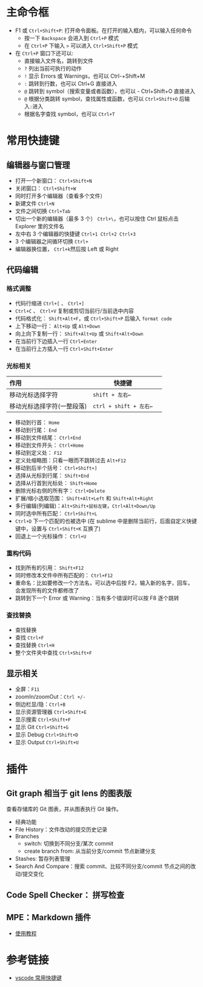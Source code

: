 # 主命令框

- F1 或 `Ctrl+Shift+P`: 打开命令面板。在打开的输入框内，可以输入任何命令
  - 按一下 `Backspace` 会进入到 `Ctrl+P` 模式
  - 在 `Ctrl+P` 下输入 `>` 可以进入 `Ctrl+Shift+P` 模式
- 在 `Ctrl+P` 窗口下还可以:
  - 直接输入文件名，跳转到文件
  - `?` 列出当前可执行的动作
  - `!` 显示 Errors 或 Warnings，也可以 Ctrl-+Shift+M
  - `:` 跳转到行数，也可以 Ctrl+G 直接进入
  - `@` 跳转到 symbol（搜索变量或者函数），也可以 - Ctrl+Shift+O 直接进入
  - `@` 根据分类跳转 symbol，查找属性或函数，也可以 `Ctrl+Shift+O` 后输入`:`进入
  - 根据名字查找 symbol，也可以 `Ctrl+T`

# 常用快捷键

## 编辑器与窗口管理

- 打开一个新窗口： `Ctrl+Shift+N`
- 关闭窗口： `Ctrl+Shift+W`
- 同时打开多个编辑器（查看多个文件）
- 新建文件 `Ctrl+N`
- 文件之间切换 `Ctrl+Tab`
- 切出一个新的编辑器（最多 3 个） `Ctrl+\`，也可以按住 Ctrl 鼠标点击 Explorer 里的文件名
- 左中右 3 个编辑器的快捷键 `Ctrl+1 Ctrl+2 Ctrl+3`
- 3 个编辑器之间循环切换 `Ctrl+`
- 编辑器换位置， `Ctrl+k`然后按 Left 或 Right

## 代码编辑

### 格式调整

- 代码行缩进 `Ctrl+[` 、 `Ctrl+]`
- `Ctrl+C` 、 `Ctrl+V` 复制或剪切当前行/当前选中内容
- 代码格式化： `Shift+Alt+F`，或 `Ctrl+Shift+P` 后输入 `format code`
- 上下移动一行： `Alt+Up` 或 `Alt+Down`
- 向上向下复制一行： `Shift+Alt+Up` 或 `Shift+Alt+Down`
- 在当前行下边插入一行 `Ctrl+Enter`
- 在当前行上方插入一行 `Ctrl+Shift+Enter`

### 光标相关

| 作用                       | 快捷键                 |     |
| :------------------------- | ---------------------- | --: |
| 移动光标选择字符           | `shift + 左右←`        |     |
| 移动光标选择字符(一整段落) | `ctrl + shift + 左右←` |     |

- 移动到行首： `Home`
- 移动到行尾： `End`
- 移动到文件结尾： `Ctrl+End`
- 移动到文件开头： `Ctrl+Home`
- 移动到定义处： `F12`
- 定义处缩略图：只看一眼而不跳转过去 `Alt+F12`
- 移动到后半个括号： `Ctrl+Shift+]`
- 选择从光标到行尾： `Shift+End`
- 选择从行首到光标处： `Shift+Home`
- 删除光标右侧的所有字： `Ctrl+Delete`
- 扩展/缩小选取范围： `Shift+Alt+Left` 和 `Shift+Alt+Right`
- 多行编辑(列编辑)：`Alt+Shift+鼠标左键`，`Ctrl+Alt+Down/Up`
- 同时选中所有匹配： `Ctrl+Shift+L`
- `Ctrl+D` 下一个匹配的也被选中 (在 sublime 中是删除当前行，后面自定义快键键中，设置与 `Ctrl+Shift+K` 互换了)
- 回退上一个光标操作： `Ctrl+U`

### 重构代码

- 找到所有的引用： `Shift+F12`
- 同时修改本文件中所有匹配的： `Ctrl+F12`
- 重命名：比如要修改一个方法名，可以选中后按 F2，输入新的名字，回车，会发现所有的文件都修改了
- 跳转到下一个 Error 或 Warning：当有多个错误时可以按 F8 逐个跳转

### 查找替换

- 查找替换
- 查找 `Ctrl+F`
- 查找替换 `Ctrl+H`
- 整个文件夹中查找 `Ctrl+Shift+F`

## 显示相关

- 全屏：`F11`
- zoomIn/zoomOut：`Ctrl +/-`
- 侧边栏显/隐：`Ctrl+B`
- 显示资源管理器 `Ctrl+Shift+E`
- 显示搜索 `Ctrl+Shift+F`
- 显示 Git `Ctrl+Shift+G`
- 显示 Debug `Ctrl+Shift+D`
- 显示 Output `Ctrl+Shift+U`

# 插件

## Git graph 相当于 git lens 的图表版

查看存储库的 Git 图表，并从图表执行 Git 操作。

- 经典功能
- File History：文件改动的提交历史记录
- Branches
  - switch: 切换到不同分支/某次 commit
  - create branch from: 从当前分支/commit 节点新建分支
- Stashes: 暂存列表管理
- Search And Compare：搜索 commit、比较不同分支/commit 节点之间的改动/提交变化

## Code Spell Checker： 拼写检查

## MPE：Markdown 插件

- [使用教程](https://shd101wyy.github.io/markdown-preview-enhanced/#/zh-cn/)

# 参考链接

- [vscode 常用快捷键](https://www.cnblogs.com/bindong/p/6045957.html)
